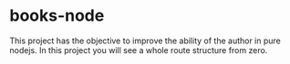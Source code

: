 # books-node

This project has the objective to
improve the ability of the author
in pure nodejs. In this project you
will see a whole route structure from
zero.